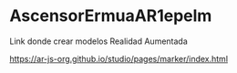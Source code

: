 # AscensorErmuaAR1epelm

Link donde crear modelos Realidad Aumentada

https://ar-js-org.github.io/studio/pages/marker/index.html
